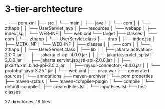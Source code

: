 # 3-tier-archtecture

.
├── pom.xml
├── src
│   └── main
│       ├── java
│       │   └── com
│       │       └── zthapp
│       │           └── UserServlet.java
│       ├── resources
│       └── webapp
│           ├── index.jsp
│           └── WEB-INF
│               └── web.xml
└── target
    ├── classes
    │   └── com
    │       └── zthapp
    │           └── UserServlet.class
    ├── drap
    │   ├── index.jsp
    │   ├── META-INF
    │   └── WEB-INF
    │       ├── classes
    │       │   └── com
    │       │       └── zthapp
    │       │           └── UserServlet.class
    │       ├── lib
    │       │   ├── jakarta.activation-2.0.0.jar
    │       │   ├── jakarta.el-api-4.0.0.jar
    │       │   ├── jakarta.servlet.jsp.jstl-2.0.0.jar
    │       │   ├── jakarta.servlet.jsp.jstl-api-2.0.0.jar
    │       │   ├── jakarta.xml.bind-api-3.0.0.jar
    │       │   ├── mysql-connector-j-8.4.0.jar
    │       │   └── protobuf-java-3.25.1.jar
    │       └── web.xml
    ├── drap.war
    ├── generated-sources
    │   └── annotations
    ├── maven-archiver
    │   └── pom.properties
    ├── maven-status
    │   └── maven-compiler-plugin
    │       └── compile
    │           └── default-compile
    │               ├── createdFiles.lst
    │               └── inputFiles.lst
    └── test-classes

27 directories, 19 files
